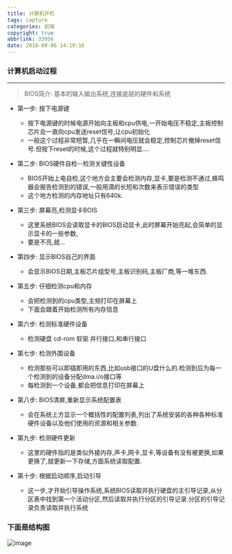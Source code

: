 ```yaml
---
title: 计算机开机
tags: capture
categories: 前端
copyright: true
abbrlink: 33956
date: 2018-09-06 14:19:16
---
```


### 计算机启动过程

---

> BIOS简介:
    基本的输入输出系统,连接底层的硬件和系统

<!--more-->

* 第一步: 按下电源键
    * 按下电源键的时候电源开始向主板和cpu供电,一开始电压不稳定,主板控制芯片会一直向cpu发送reset信号,让cpu初始化
    * 一般这个过程非常短暂,几乎在一瞬间电压就会稳定,控制芯片撤掉reset信号.但按下reset的时候,这个过程就特别明显....

* 第二步: BIOS硬件自检--检测关键性设备 
    * BIOS开始上电自检,这个地方会主要会检测内存,显卡,要是检测不通过,蜂鸣器会报告检测到的错误,一般用滴的长短和次数来表示错误的类型
    * 这个地方检测的内存地址只有640k.
* 第三步: 屏幕亮,检测显卡BOIS
    * 这里系统BIOS会读取显卡的BIOS启动显卡,此时屏幕开始亮起,会简单的显示显卡的一些参数,
    * 要是不亮,就...
* 第四步: 显示BIOS自己的界面
    * 会显示BIOS日期,主板芯片组型号,主板识别码,主板厂商,等一堆东西.
* 第五步: 仔细检测cpu和内存
    * 会把检测到的cpu类型,主频打印在屏幕上
    * 下面会跟着开始检测所有内存信息
* 第六步: 检测标准硬件设备
    * 检测硬盘 cd-rom 软驱 并行接口,和串行接口
* 第七步: 检测外围设备
    * 检测那些可以即插即用的东西,比如usb接口的U盘什么的.检测到后为每一个检测到的设备分配dma.i/o接口等
    * 每检测到一个设备,都会把信息打印在屏幕上
* 第八步: BIOS清屏,重新显示系统配置表
    *  会在系统上方显示一个概括性的配置列表,列出了系统安装的各种各种标准硬件设备以及他们使用的资源和相关参数.
* 第九步: 检测硬件更新
    * 这里的硬件指的是类似外接内存,声卡,网卡,显卡,等设备有没有被更换,如果更换了,就更新一下存储,方面系统读取配置.
* 第十步: 根据启动顺序,启动引导
    * 这一步,才开始引导操作系统,系统BIOS读取并执行硬盘的主引导记录,从分区表中找到第一个活动分区,然后读取并执行分区的引导记录.分区的引导记录负责读取并执行系统

### 下面是结构图

![image](https://ws4.sinaimg.cn/large/0068ZTOjgy1fvex679eq4j30jk1u43z4.jpg)